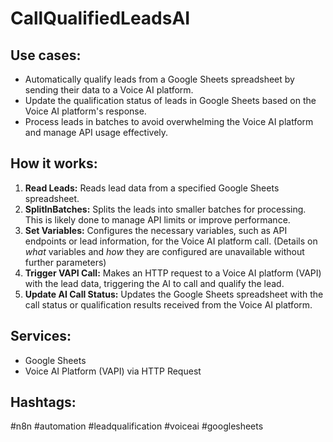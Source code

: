 # CallQualifiedLeadsAI

## Use cases:
- Automatically qualify leads from a Google Sheets spreadsheet by sending their data to a Voice AI platform.
- Update the qualification status of leads in Google Sheets based on the Voice AI platform's response.
- Process leads in batches to avoid overwhelming the Voice AI platform and manage API usage effectively.

## How it works:
1. **Read Leads:** Reads lead data from a specified Google Sheets spreadsheet.
2. **SplitInBatches:** Splits the leads into smaller batches for processing. This is likely done to manage API limits or improve performance.
3. **Set Variables:** Configures the necessary variables, such as API endpoints or lead information, for the Voice AI platform call. (Details on *what* variables and *how* they are configured are unavailable without further parameters)
4. **Trigger VAPI Call:** Makes an HTTP request to a Voice AI platform (VAPI) with the lead data, triggering the AI to call and qualify the lead.
5. **Update AI Call Status:** Updates the Google Sheets spreadsheet with the call status or qualification results received from the Voice AI platform.

## Services:
- Google Sheets
- Voice AI Platform (VAPI) via HTTP Request

## Hashtags:
#n8n #automation #leadqualification #voiceai #googlesheets
